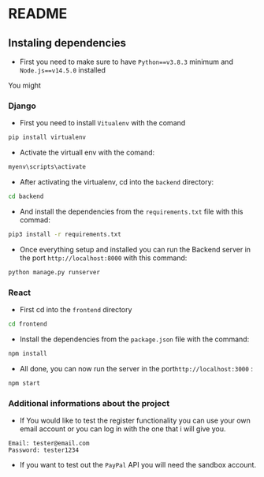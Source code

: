 # README

## Instaling dependencies

- First you need to make sure to have `Python==v3.8.3` minimum and `Node.js==v14.5.0` installed


 You might 

### Django

- First you need to install `Vitualenv` with the comand

```bash
pip install virtualenv
```

- Activate the virtuall env with the comand:

```bash
myenv\scripts\activate
```

- After activating the virtualenv, cd into the `backend` directory:

```bash
cd backend
```

- And install the dependencies from the `requirements.txt` file with this commad:

```bash
pip3 install -r requirements.txt 
```

- Once everything setup and installed you can run the Backend server in the port `http://localhost:8000` with this command:

```bash
python manage.py runserver
```

### React

- First cd into the `frontend` directory

```bash
cd frontend
```

- Install the dependencies from the `package.json` file with the command:

```bash
npm install
```

- All done, you can now run the server in the port`http://localhost:3000` :

```bash
npm start
```


### Additional informations about the project

- If You would like to test the register functionality you can  use your own email account or you can log in with the one that i will give you.

```
Email: tester@email.com
Password: tester1234
```

- If you want to test out the `PayPal` API you will need the sandbox account.

